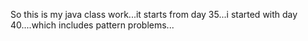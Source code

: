 So this is my java class work...it starts from day 35...i started with day 40....which includes pattern problems...
